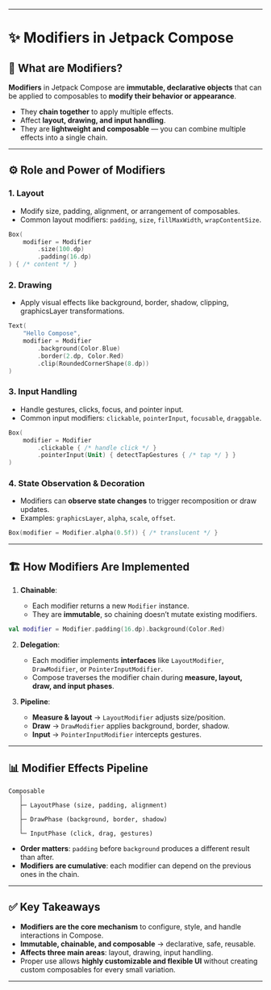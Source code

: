 
---

# ✨ Modifiers in Jetpack Compose

## 📌 What are Modifiers?

**Modifiers** in Jetpack Compose are **immutable, declarative objects** that can be applied to composables to **modify their behavior or appearance**.

* They **chain together** to apply multiple effects.
* Affect **layout, drawing, and input handling**.
* They are **lightweight and composable** — you can combine multiple effects into a single chain.

---

## ⚙️ Role and Power of Modifiers

### 1. **Layout**

* Modify size, padding, alignment, or arrangement of composables.
* Common layout modifiers: `padding`, `size`, `fillMaxWidth`, `wrapContentSize`.

```kotlin
Box(
    modifier = Modifier
        .size(100.dp)
        .padding(16.dp)
) { /* content */ }
```

### 2. **Drawing**

* Apply visual effects like background, border, shadow, clipping, graphicsLayer transformations.

```kotlin
Text(
    "Hello Compose",
    modifier = Modifier
        .background(Color.Blue)
        .border(2.dp, Color.Red)
        .clip(RoundedCornerShape(8.dp))
)
```

### 3. **Input Handling**

* Handle gestures, clicks, focus, and pointer input.
* Common input modifiers: `clickable`, `pointerInput`, `focusable`, `draggable`.

```kotlin
Box(
    modifier = Modifier
        .clickable { /* handle click */ }
        .pointerInput(Unit) { detectTapGestures { /* tap */ } }
)
```

### 4. **State Observation & Decoration**

* Modifiers can **observe state changes** to trigger recomposition or draw updates.
* Examples: `graphicsLayer`, `alpha`, `scale`, `offset`.

```kotlin
Box(modifier = Modifier.alpha(0.5f)) { /* translucent */ }
```

---

## 🏗️ How Modifiers Are Implemented

1. **Chainable**:

   * Each modifier returns a new `Modifier` instance.
   * They are **immutable**, so chaining doesn’t mutate existing modifiers.

```kotlin
val modifier = Modifier.padding(16.dp).background(Color.Red)
```

2. **Delegation**:

   * Each modifier implements **interfaces** like `LayoutModifier`, `DrawModifier`, or `PointerInputModifier`.
   * Compose traverses the modifier chain during **measure, layout, draw, and input phases**.

3. **Pipeline**:

   * **Measure & layout** → `LayoutModifier` adjusts size/position.
   * **Draw** → `DrawModifier` applies background, border, shadow.
   * **Input** → `PointerInputModifier` intercepts gestures.

---

## 📊 Modifier Effects Pipeline

```
Composable
   │
   ├─ LayoutPhase (size, padding, alignment)
   │
   ├─ DrawPhase (background, border, shadow)
   │
   └─ InputPhase (click, drag, gestures)
```

* **Order matters**: `padding` before `background` produces a different result than after.
* **Modifiers are cumulative**: each modifier can depend on the previous ones in the chain.

---

## ✅ Key Takeaways

* **Modifiers are the core mechanism** to configure, style, and handle interactions in Compose.
* **Immutable, chainable, and composable** → declarative, safe, reusable.
* **Affects three main areas**: layout, drawing, input handling.
* Proper use allows **highly customizable and flexible UI** without creating custom composables for every small variation.

---


